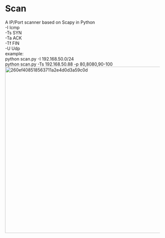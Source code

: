 # Scan
A IP/Port scanner based on Scapy in Python
 <br />
-I Icmp <br />
-Ts SYN <br />
-Ta ACK <br />
-Tf FIN <br />
-U Udp<br />
example: <br />
python scan.py -I 192.168.50.0/24 <br />
python scan.py -Ts 192.168.50.88 -p 80,8080,90-100
<img width="540" alt="260ef408518563711a2e4d0d3a59c0d" src="https://github.com/MarxICB/Scan/assets/133752603/17e2b945-9828-4d0c-ae55-137cca8f4210">
